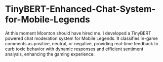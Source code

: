 # TinyBERT-Enhanced-Chat-System-for-Mobile-Legends
At this moment Moonton should have hired me. I developed a TinyBERT powered chat moderation system for Mobile Legends. It classifies in-game comments as positive, neutral, or negative, providing real-time feedback to curb toxic behavior with dynamic responses and efficient sentiment analysis, enhancing the gaming experience.
